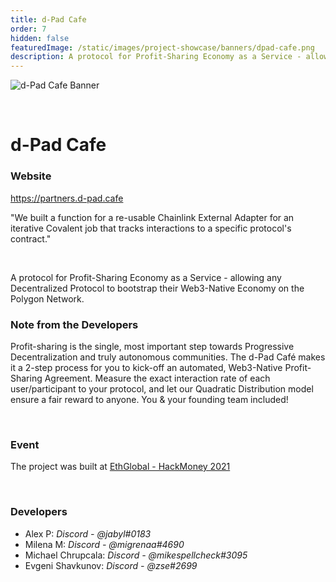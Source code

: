 ```yaml
---
title: d-Pad Cafe
order: 7
hidden: false
featuredImage: /static/images/project-showcase/banners/dpad-cafe.png
description: A protocol for Profit-Sharing Economy as a Service - allowing any Decentralized Protocol to bootstrap their Web3-Native Economy on the Polygon Network. 
---
```


![d-Pad Cafe Banner](/static/images/project-showcase/banners/dpad-cafe.png)

&nbsp;

# d-Pad Cafe

### Website

https://partners.d-pad.cafe

<Aside>

"We built a function for a re-usable Chainlink External Adapter for an iterative Covalent job that tracks interactions to a specific protocol's contract."

</Aside>

&nbsp;

A protocol for Profit-Sharing Economy as a Service - allowing any Decentralized Protocol to bootstrap their Web3-Native Economy on the Polygon Network.

### Note from the Developers

Profit-sharing is the single, most important step towards Progressive Decentralization and truly autonomous  communities. The d-Pad Café makes it a 2-step process for you to kick-off an automated, Web3-Native Profit-Sharing Agreement. Measure the exact interaction rate of each user/participant to your protocol, and let our Quadratic Distribution model ensure a fair reward to anyone. You & your founding team included!

&nbsp;

### Event

The project was built at [EthGlobal - HackMoney 2021](https://www.covalenthq.com/blog/ethglobal-hackmoney-winners/)

&nbsp;

### Developers

- Alex P: _Discord - @jabyl#0183_
- Milena M: _Discord - @migrenaa#4690_
- Michael Chrupcala: _Discord - @mikespellcheck#3095_
- Evgeni Shavkunov: _Discord - @zse#2699_
